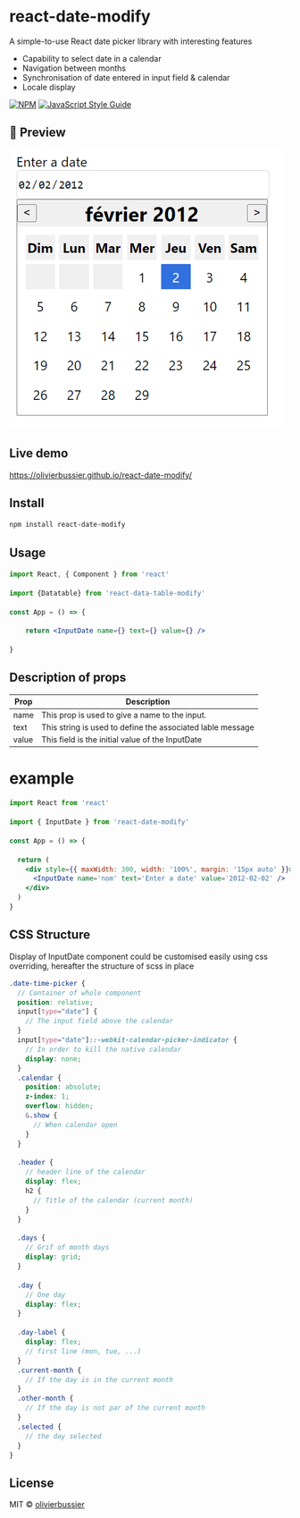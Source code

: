 # react-date-modify

A simple-to-use React date picker library with interesting features
- Capability to select date in a calendar
- Navigation between months
- Synchronisation of date entered in input field & calendar
- Locale display


[![NPM](https://img.shields.io/npm/v/react-date-modify)](https://www.npmjs.com/package/react-date-modify) [![JavaScript Style Guide](https://img.shields.io/badge/code_style-standard-brightgreen.svg)](https://standardjs.com)

## :mag_right: Preview
![image](https://raw.githubusercontent.com/olivierbussier/react-date-modify/main/image-doc/screen.png)

## Live demo
https://olivierbussier.github.io/react-date-modify/

## Install

```bash
npm install react-date-modify
```

## Usage

```jsx
import React, { Component } from 'react'

import {Datatable} from 'react-data-table-modify'

const App = () => {

    return <InputDate name={} text={} value={} />

}
```
## Description of props


| Prop | Description |
| ---- | ----------- |
|name|This prop is used to give a name to the input.|
|text|This string is used to define the associated lable message|
|value| This field is the initial value of the InputDate

# example

```jsx
import React from 'react'

import { InputDate } from 'react-date-modify'

const App = () => {

  return (
    <div style={{ maxWidth: 300, width: '100%', margin: '15px auto' }}>
      <InputDate name='nom' text='Enter a date' value='2012-02-02' />
    </div>
  )
}
```

## CSS Structure

Display of InputDate component could be customised easily using css overriding, hereafter the structure of scss in place

```scss
.date-time-picker {
  // Container of whole component
  position: relative;
  input[type="date"] {
    // The input field above the calendar
  }
  input[type="date"]::-webkit-calendar-picker-indicator {
    // In order to kill the native calendar
    display: none;
  }
  .calendar {
    position: absolute;
    z-index: 1;
    overflow: hidden;
    &.show {
      // When calendar open
    }
  }

  .header {
    // header line of the calendar
    display: flex;
    h2 {
      // Title of the calendar (current month)
    }
  }

  .days {
    // Grif of month days
    display: grid;
  }

  .day {
    // One day
    display: flex;
  }

  .day-label {
    display: flex;
    // first line (mon, tue, ...)
  }
  .current-month {
    // If the day is in the current month
  }
  .other-month {
    // If the day is not par of the current month
  }
  .selected {
    // the day selected
  }
}
```

## License

MIT © [olivierbussier](https://github.com/olivierbussier)
